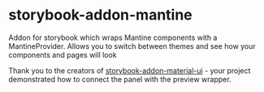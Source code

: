 # storybook-addon-mantine

Addon for storybook which wraps Mantine components with a MantineProvider. Allows you to switch between themes and see how your components and pages will look

Thank you to the creators of [storybook-addon-material-ui](https://github.com/react-theming/storybook-addon-material-ui) - your project demonstrated how to connect the panel with the preview wrapper.
